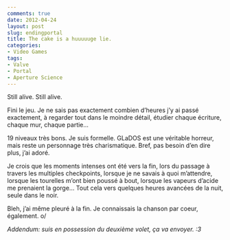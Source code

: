 ```yaml
---
comments: true
date: 2012-04-24
layout: post
slug: endingportal
title: The cake is a huuuuuge lie.
categories: 
- Video Games
tags: 
- Valve
- Portal
- Aperture Science
---
```


<!-- PHOTO 1 -->
<!-- PHOTO 2 -->
<!-- PHOTO 3 -->
<!-- PHOTO 4 -->
<!-- PHOTO 5 -->

Still alive. Still alive.

Fini le jeu. Je ne sais pas exactement combien d’heures j’y ai passé exactement, à regarder tout dans le moindre détail, étudier chaque écriture, chaque mur, chaque partie…

19 niveaux très bons. Je suis formelle. GLaDOS est une véritable horreur, mais reste un personnage très charismatique. Bref, pas besoin d’en dire plus, j’ai adoré. 

Je crois que les moments intenses ont été vers la fin, lors du passage à travers les multiples checkpoints, lorsque je ne savais à quoi m’attendre, lorsque les tourelles m’ont bien poussé à bout, lorsque les vapeurs d’acide me prenaient la gorge… Tout cela vers quelques heures avancées de la nuit, seule dans le noir.

Bleh, j’ai même pleuré à la fin. Je connaissais la chanson par coeur, également. o/


*Addendum: suis en possession du deuxième volet, ça va envoyer. :3*